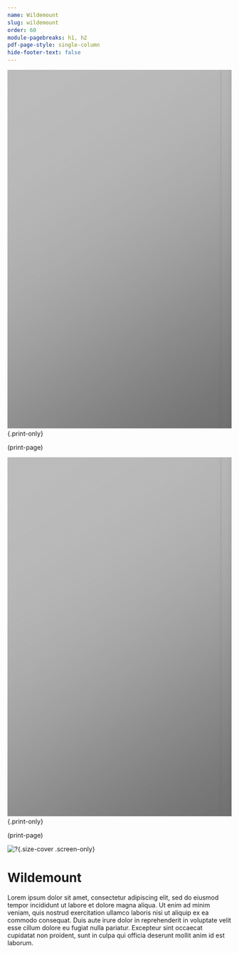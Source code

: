 ```yaml
---
name: Wildemount
slug: wildemount
order: 60
module-pagebreaks: h1, h2
pdf-page-style: single-column
hide-footer-text: false
---
```

![?](assets/img/placeholder-map-2550x3300.jpg){.print-only}

(print-page)

![?](assets/img/placeholder-map-2550x3300.jpg){.print-only}

(print-page)

![?](assets/img/placeholder-map-3300x2550.jpg){.size-cover .screen-only}
# Wildemount
Lorem ipsum dolor sit amet, consectetur adipiscing elit, sed do eiusmod tempor incididunt ut labore et dolore magna aliqua. Ut enim ad minim veniam, quis nostrud exercitation ullamco laboris nisi ut aliquip ex ea commodo consequat. Duis aute irure dolor in reprehenderit in voluptate velit esse cillum dolore eu fugiat nulla pariatur. Excepteur sint occaecat cupidatat non proident, sunt in culpa qui officia deserunt mollit anim id est laborum.